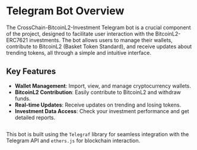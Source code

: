 # Telegram Bot Overview

The CrossChain-BitcoinL2-Investment Telegram bot is a crucial component of the project, designed to facilitate user interaction with the BitcoinL2-ERC7621 investments. The bot allows users to manage their wallets, contribute to BitcoinL2 (Basket Token Standard), and receive updates about trending tokens, all through a simple and intuitive interface.

## Key Features

* **Wallet Management**: Import, view, and manage cryptocurrency wallets.
* **BitcoinL2 Contribution**: Easily contribute to BitcoinL2 and withdraw funds.
* **Real-time Updates**: Receive updates on trending and losing tokens.
* **Investment Data Access**: Check your investment performance and get detailed reports.

<figure><img src="../.gitbook/assets/Screenshot 2024-08-24 090618.png" alt=""><figcaption></figcaption></figure>

This bot is built using the `Telegraf` library for seamless integration with the Telegram API and `ethers.js` for blockchain interaction.
